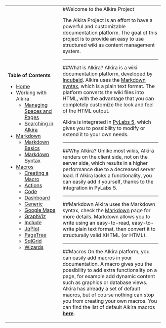 [macros]: /sampleapp/#/alkiradocs/Macros\_Home
[md]: /sampleapp/#/alkiradocs/Markdown\_Home
[pl]: http://confluence.incubaid.com/display/PYLABS/Home

<table width="800" border="0">
<td style="background-color=#084B8A; width:200px; text-align:top;">
<b>Table of Contents</b><br />
<ul>
    <li><a href="/sampleapp/#/alkiradocs/Home">Home</a></li>
    <li>Working with Alkira
        <ul>
            <li><a href="/sampleapp/#/alkiradocs/SpacesAndPages">Managing Spaces and Pages</a></li>
            <li><a href="/sampleapp/#/alkiradocs/Search">Searching in Alkira</a></li>
        </ul>
    </li>
    <li><a href="/sampleapp/#/alkiradocs/Markdown_Home">Markdown</a>
        <ul>
            <li><a href="/sampleapp/#/alkiradocs/Basics">Markdown Basics</a></li>
            <li><a href="/sampleapp/#/alkiradocs/Syntax">Markdown Syntax</a></li>
        </ul>
    </li>
    <li><a href="/sampleapp/#/alkiradocs/Macros_Home">Macros</a>
        <ul>    
            <li><a href="/sampleapp/#/alkiradocs/Macros_HOWTO">Creating a Macro</a></li>
            <li><a href="/sampleapp/#/alkiradocs/MacroActions">Actions</a></li>
            <li><a href="/sampleapp/#/alkiradocs/MacroCode">Code</a></li>
            <li><a href="/sampleapp/#/alkiradocs/MacroDashboard">Dashboard</a></li>
            <li><a href="/sampleapp/#/alkiradocs/MacroGeneric">Generic</a></li>
            <li><a href="/sampleapp/#/alkiradocs/MacroGoogleMaps">Google Maps</a></li>
            <li><a href="/sampleapp/#/alkiradocs/MacroGraphViz">GraphViz</a></li>
            <li><a href="/sampleapp/#/alkiradocs/MacroInclude">Include</a></li>
            <li><a href="/sampleapp/#/alkiradocs/MacroJqPlot">JqPlot</a></li>
            <li><a href="/sampleapp/#/alkiradocs/MacroPageTree">PageTree</a></li>
            <li><a href="/sampleapp/#/alkiradocs/MacroSqlGrid">SqlGrid</a></li>
            <li><a href="/sampleapp/#/alkiradocs/MacroWizard">Wizards</a></li>
        </ul>
    </li>
</ul>
</td>
<td style=width:600px;text-align:top;">
#Welcome to the Alkira Project

The Alkira Project is an effort to have a powerful and customizable documentation platform. The goal of this project is to provide an easy to use structured wiki as content management system.

- - -

##What is Alkira?
Alkira is a wiki documentation platform, developed by [Incubaid](http://www.incubaid.com). Alkira uses the [Markdown syntax](http://daringfireball.net/projects/markdown/syntax), which is a plain text format. 
The platform converts the wiki files into HTML, with the advantage that you can completely customize the look and feel of the HTML output.

Alkira is integrated in [PyLabs 5][pl], which gives you to possibility to modify or extend it to your own needs.

- - -

##Why Alkira?
Unlike most wikis, Alkira renders on the client side, not on the server side, which results in a higher performance due to a decreased server load. If Alkira lacks a functionality, you can easily add it yourself, thanks to the integration in PyLabs 5.

- - -

##Markdown
Alkira uses the Markdown syntax, check the [Markdown][md] page for more details. Markdown allows you to write using an easy-to-read, easy-to-write plain text format, then convert it to structurally valid XHTML (or HTML).

- - -

##Macros
On the Alkira platform, you can easily add [macros][] in your documentation. A macro gives you the possibility to add extra functionality on a page, for example add dynamic content such as graphics or database views.
Alkira has already a set of default macros, but of course nothing can stop you from creating your own macros. You can find the list of default Alkira macros **[here][macros]**.

</td>